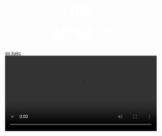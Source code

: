 <html>
 <head>
   <title>wow</title>
 </head>
  <body background="R.jpeg">
    <center><h1><font size="120"><font color="white"><u>get</u></font></font></h1></center>
    <center><h6><font size="10"><font color="white">github.io</font></font></h6></center>
   <a href=" https://bulbuwad.github.io/github.io./">go bakc</a>
   <video conntrols src="https://www.youtube.com/watch?v=dQw4w9WgXcQ" width="500">
  </body>
</html>

